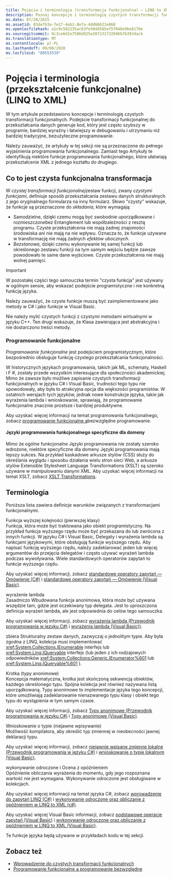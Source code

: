 ```yaml
---
title: Pojęcia i terminologia (transformacja funkcjonalna) — LINQ to XML
description: Poznaj koncepcje i terminologię czystych transformacji funkcjonalnych.
ms.date: 07/20/2015
ms.assetid: 03defb3a-7e17-4ab1-8efa-4dd66621e860
ms.openlocfilehash: a1c9c582235ac63fe50dd585ef5f046e9be8170e
ms.sourcegitcommit: 0c3ce6d2e7586d925a30f231f32046b7b3934acb
ms.translationtype: MT
ms.contentlocale: pl-PL
ms.lasthandoff: 09/08/2020
ms.locfileid: "89553539"
---
```

# <a name="concepts-and-terminology-functional-transformation-linq-to-xml"></a>Pojęcia i terminologia (przekształcenie funkcjonalne) (LINQ to XML)

W tym artykule przedstawiono koncepcje i terminologię czystych transformacji funkcjonalnych. Podejście transformacji funkcjonalnej do przekształcania danych generuje kod, który jest często szybszy w programie, bardziej wyraźny i łatwiejszy w debugowaniu i utrzymaniu niż bardziej tradycyjne, bezużyteczne programowanie.

Należy zauważyć, że artykuły w tej sekcji nie są przeznaczone do pełnego wyjaśnienia programowania funkcjonalnego. Zamiast tego Artykuły te identyfikują niektóre funkcje programowania funkcjonalnego, które ułatwiają przekształcenie XML z jednego kształtu do drugiego.

## <a name="what-is-pure-functional-transformation"></a>Co to jest czysta funkcjonalna transformacja

W *czystej transformacji funkcjonalnej*zestaw funkcji, zwany *czystymi funkcjami*, definiuje sposób przekształcania zestawu danych strukturalnych z jego oryginalnego formularza na inny formularz. Słowo "czysty" wskazuje, że funkcje są przeznaczone do *składania*, które wymagają:

- Samodzielne, dzięki czemu mogą być swobodnie uporządkowane i *rozmieszczone*bez Entanglement lub współzależności z resztą programu. Czyste przekształcenia nie mają żadnej znajomości środowiska ani nie mają na nie wpływu. Oznacza to, że funkcje używane w transformację nie mają żadnych *efektów ubocznych*.
- *Bezstanowa*, dzięki czemu wykonywanie tej samej funkcji lub określonego zestawu funkcji na tym samym wejściu będzie zawsze powodowało te same dane wyjściowe. Czyste przekształcenia nie mają wolnej pamięci.

> [!IMPORTANT]
> W pozostałej części tego samouczka termin "czysta funkcja" jest używany w ogólnym sensie, aby wskazać podejście programistyczne i nie konkretną funkcję języka.
>
> Należy zauważyć, że czyste funkcje muszą być zaimplementowane jako metody w C# i jako funkcje w Visual Basic.
>
> Nie należy mylić czystych funkcji z czystymi metodami wirtualnymi w języku C++. Ten drugi wskazuje, że Klasa zawierająca jest abstrakcyjna i nie dostarczono treści metody.

### <a name="functional-programming"></a>Programowanie funkcjonalne

*Programowanie funkcjonalne* jest podejściem programistycznym, które bezpośrednio obsługuje funkcję czystego przekształcania funkcjonalności.

W historycznych językach programowania, takich jak ML, schematy, Haskell i F #, zostały przede wszystkim interesujące dla społeczności akademickiej. Mimo że zawsze było możliwe zapisanie czystych transformacji funkcjonalnych w języku C# i Visual Basic, trudności tego typu nie spowodowały, aby była to atrakcyjna opcja dla większości programistów. W ostatnich wersjach tych języków, jednak nowe konstrukcje języka, takie jak wyrażenia lambda i wnioskowanie, sprawiają, że programowanie funkcjonalne znacznie prostsze i bardziej produktywne.

Aby uzyskać więcej informacji na temat programowania funkcjonalnego, zobacz [programowanie funkcjonalne a](functional-vs-imperative-programming.md)bezwzględne programowanie.

#### <a name="domain-specific-functional-programming-languages"></a>Języki programowania funkcjonalnego specyficzne dla domeny

Mimo że ogólne funkcjonalne Języki programowania nie zostały szeroko wdrożone, niektóre specyficzne dla domeny Języki programowania mają lepszy sukces. Na przykład kaskadowe arkusze stylów (CSS) służy do określania wyglądu i sposobu działania wielu stron sieci Web, a arkusze stylów Extensible Stylesheet Language Transformations (XSLT) są szeroko używane w manipulowaniu danymi XML. Aby uzyskać więcej informacji na temat XSLT, zobacz [XSLT Transformations](../data/xml/xslt-transformations.md).

## <a name="terminology"></a>Terminologia

Poniższa lista zawiera definicje warunków związanych z transformacjami funkcjonalnymi.

Funkcja wyższej kolejności (pierwszej klasy) \
Funkcja, która może być traktowana jako obiekt programistyczny. Na przykład funkcja wyższego rzędu może być przekazana do lub zwrócona z innych funkcji. W języku C# i Visual Basic, Delegaty i wyrażenia lambda są funkcjami językowymi, które obsługują funkcje wyższego rzędu. Aby napisać funkcję wyższego rzędu, należy zadeklarować jeden lub więcej argumentów do przejęcia delegatów i często używać wyrażeń lambda podczas wywoływania. Wiele standardowych operatorów zapytań to funkcje wyższego rzędu.

Aby uzyskać więcej informacji, zobacz [standardowe operatory zapytań — Omówienie (C#)](../../csharp/programming-guide/concepts/linq/standard-query-operators-overview.md) i [standardowe operatory zapytań — Omówienie (Visual Basic)](../../visual-basic/programming-guide/concepts/linq/standard-query-operators-overview.md).

wyrażenie lambda \
Zasadniczo Wbudowana funkcja anonimowa, która może być używana wszędzie tam, gdzie jest oczekiwany typ delegata. Jest to uproszczona definicja wyrażeń lambda, ale jest odpowiednia do celów tego samouczka.

Aby uzyskać więcej informacji, zobacz [wyrażenia lambda (Przewodnik programowania w języku C#)](../../csharp/programming-guide/statements-expressions-operators/lambda-expressions.md) i [wyrażenia lambda (Visual Basic))](../../visual-basic/programming-guide/language-features/procedures/lambda-expressions.md).

zbiera
Strukturalny zestaw danych, zazwyczaj o jednolitym typie. Aby była zgodna z LINQ, kolekcja musi implementować <xref:System.Collections.IEnumerable> interfejs lub <xref:System.Linq.IQueryable> interfejs (lub jeden z ich rodzajowych odpowiedników <xref:System.Collections.Generic.IEnumerator%601> lub <xref:System.Linq.IQueryable%601> ).

Krotka (typy anonimowe) \
Koncepcja matematyczna, krotka jest skończoną sekwencją obiektów, każdego określonego typu. Spójna kolekcja jest również nazywana listą uporządkowaną. Typy anonimowe to implementacje języka tego koncepcji, które umożliwiają zadeklarowanie nienazwanego typu klasy i obiekt tego typu do wystąpienia w tym samym czasie.

Aby uzyskać więcej informacji, zobacz [Typy anonimowe (Przewodnik programowania w języku C#)](../../csharp/programming-guide/classes-and-structs/anonymous-types.md) i [Typy anonimowe (Visual Basic)](../../visual-basic/programming-guide/language-features/objects-and-classes/anonymous-types.md).

Wnioskowanie o typie (niejawne wpisywanie) \
Możliwość kompilatora, aby określić typ zmiennej w nieobecności jawnej deklaracji typu.

Aby uzyskać więcej informacji, zobacz [niejawnie wpisane zmienne lokalne (Przewodnik programowania w języku C#)](../../csharp/programming-guide/classes-and-structs/implicitly-typed-local-variables.md) i [wnioskowanie o typie lokalnym (Visual Basic)](../../visual-basic/programming-guide/language-features/variables/local-type-inference.md).

wykonywanie odroczone i Ocena z opóźnieniem \
Opóźnienie obliczania wyrażenia do momentu, gdy jego rozpoznana wartość nie jest wymagana. Wykonywanie odroczone jest obsługiwane w kolekcjach.

Aby uzyskać więcej informacji na temat języka C#, zobacz [wprowadzenie do zapytań LINQ (C#)](../../csharp/programming-guide/concepts/linq/introduction-to-linq-queries.md) i [wykonywanie odroczone oraz obliczanie z opóźnieniem w LINQ to XML (c#)](../../csharp/programming-guide/concepts/linq/deferred-execution-and-lazy-evaluation-in-linq-to-xml.md).

Aby uzyskać więcej Visual Basic informacji, zobacz [podstawowe operacje zapytań (Visual Basic)](../../visual-basic/programming-guide/concepts/linq/basic-query-operations.md) i [wykonywanie odroczone oraz obliczanie z opóźnieniem w LINQ to XML (Visual Basic)](../../visual-basic/programming-guide/concepts/linq/deferred-execution-and-lazy-evaluation-in-linq-to-xml.md).

Te funkcje języka będą używane w przykładach kodu w tej sekcji.

## <a name="see-also"></a>Zobacz też

- [Wprowadzenie do czystych transformacji funkcjonalnych](introduction-pure-functional-transformations.md)
- [Programowanie funkcjonalne a programowanie bezwzględne](functional-vs-imperative-programming.md)
